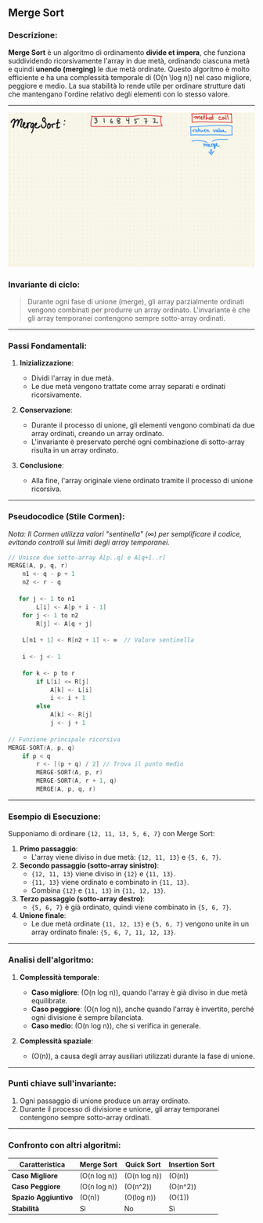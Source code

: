 ## **Merge Sort**
### Descrizione:
**Merge Sort** è un algoritmo di ordinamento **divide et impera**, che funziona suddividendo ricorsivamente l'array in due metà, ordinando ciascuna metà e quindi **unendo (merging)** le due metà ordinate. Questo algoritmo è molto efficiente e ha una complessità temporale di \(O(n \log n)\) nel caso migliore, peggiore e medio. La sua stabilità lo rende utile per ordinare strutture dati che mantengano l'ordine relativo degli elementi con lo stesso valore.

---

![alt text](../../assets/merge-sort.gif)

### **Invariante di ciclo**:
> Durante ogni fase di unione (merge), gli array parzialmente ordinati vengono combinati per produrre un array ordinato. L'invariante è che gli array temporanei contengono sempre sotto-array ordinati.

---

### **Passi Fondamentali**:
1. **Inizializzazione**:
   - Dividi l'array in due metà.
   - Le due metà vengono trattate come array separati e ordinati ricorsivamente.

2. **Conservazione**:
   - Durante il processo di unione, gli elementi vengono combinati da due array ordinati, creando un array ordinato.
   - L'invariante è preservato perché ogni combinazione di sotto-array risulta in un array ordinato.

3. **Conclusione**:
   - Alla fine, l'array originale viene ordinato tramite il processo di unione ricorsiva.

---

### **Pseudocodice (Stile Cormen)**:
*Nota: Il Cormen utilizza valori "sentinella" (∞) per semplificare il codice, evitando controlli sui limiti degli array temporanei.*

```cpp
// Unisce due sotto-array A[p..q] e A[q+1..r]
MERGE(A, p, q, r)
    n1 <- q - p + 1
    n2 <- r - q

   for j <- 1 to n1
        L[i] <- A[p + i - 1]
    for j <- 1 to n2
        R[j] <- A[q + j]

    L[n1 + 1] <- R[n2 + 1] <- ∞  // Valore sentinella

    i <- j <- 1

    for k <- p to r
        if L[i] <= R[j]
            A[k] <- L[i]
            i <- i + 1
        else
            A[k] <- R[j]
            j <- j + 1

// Funzione principale ricorsiva
MERGE-SORT(A, p, q)
    if p < q
        r <- [(p + q) / 2] // Trova il punto medio
        MERGE-SORT(A, p, r)
        MERGE-SORT(A, r + 1, q)
        MERGE(A, p, q, r)
```

---

### **Esempio di Esecuzione**:
Supponiamo di ordinare `{12, 11, 13, 5, 6, 7}` con Merge Sort:
1. **Primo passaggio**:
   - L'array viene diviso in due metà: `{12, 11, 13}` e `{5, 6, 7}`.
2. **Secondo passaggio (sotto-array sinistro)**:
   - `{12, 11, 13}` viene diviso in `{12}` e `{11, 13}`.
   - `{11, 13}` viene ordinato e combinato in `{11, 13}`.
   - Combina `{12}` e `{11, 13}` in `{11, 12, 13}`.
3. **Terzo passaggio (sotto-array destro)**:
   - `{5, 6, 7}` è già ordinato, quindi viene combinato in `{5, 6, 7}`.
4. **Unione finale**:
   - Le due metà ordinate `{11, 12, 13}` e `{5, 6, 7}` vengono unite in un array ordinato finale: `{5, 6, 7, 11, 12, 13}`.

---

### **Analisi dell'algoritmo**:
1. **Complessità temporale**:
   - **Caso migliore**: \(O(n log n)\), quando l'array è già diviso in due metà equilibrate.
   - **Caso peggiore**: \(O(n log n)\), anche quando l'array è invertito, perché ogni divisione è sempre bilanciata.
   - **Caso medio**: \(O(n log n)\), che si verifica in generale.

2. **Complessità spaziale**:
   - \(O(n)\), a causa degli array ausiliari utilizzati durante la fase di unione.

---

### **Punti chiave sull'invariante**:
1. Ogni passaggio di unione produce un array ordinato.
2. Durante il processo di divisione e unione, gli array temporanei contengono sempre sotto-array ordinati.

---

### **Confronto con altri algoritmi**:
| **Caratteristica**      | **Merge Sort**            | **Quick Sort**           | **Insertion Sort**    |
|--------------------------|---------------------------|--------------------------|-----------------------|
| **Caso Migliore**         | \(O(n log n)\)           | \(O(n log n)\)          | \(O(n)\)              |
| **Caso Peggiore**         | \(O(n log n)\)           | \(O(n^2)\)               | \(O(n^2)\)            |
| **Spazio Aggiuntivo**     | \(O(n)\)                  | \(O(log n)\)            | \(O(1)\)              |
| **Stabilità**             | Sì                        | No                       | Sì                    |

